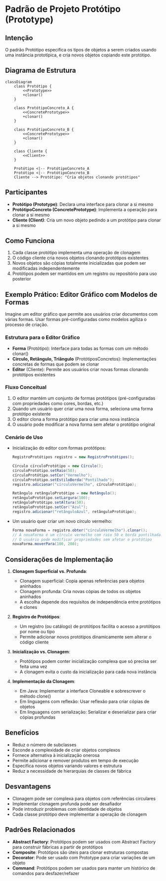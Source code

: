 # Padrão de Projeto Protótipo (Prototype)

## Intenção

O padrão Protótipo especifica os tipos de objetos a serem criados usando uma instância prototípica, e cria novos objetos
copiando este protótipo.

## Diagrama de Estrutura

```mermaid
classDiagram
    class Protótipo {
        <<Prototype>>
        +clonar()
    }

    class ProtótipoConcreto_A {
        <<ConcretePrototype>>
        +clonar()
    }

    class ProtótipoConcreto_B {
        <<ConcretePrototype>>
        +clonar()
    }

    class Cliente {
        <<Client>>
    }

    Protótipo <|-- ProtótipoConcreto_A
    Protótipo <|-- ProtótipoConcreto_B
    Cliente --> Protótipo: "Cria objetos clonando protótipos"
```

## Participantes

- **Protótipo (Prototype)**: Declara uma interface para clonar a si mesmo
- **ProtótipoConcreto (ConcretePrototype)**: Implementa a operação para clonar a si mesmo
- **Cliente (Client)**: Cria um novo objeto pedindo a um protótipo para clonar a si mesmo

## Como Funciona

1. Cada classe protótipo implementa uma operação de clonagem
2. O código cliente cria novos objetos clonando protótipos existentes
3. Novos objetos são cópias totalmente inicializadas que podem ser modificadas independentemente
4. Protótipos podem ser mantidos em um registro ou repositório para uso posterior

## Exemplo Prático: Editor Gráfico com Modelos de Formas

Imagine um editor gráfico que permite aos usuários criar documentos com várias formas. Usar formas pré-configuradas como
modelos agiliza o processo de criação.

### Estrutura para o Editor Gráfico

- **Forma** (Protótipo): Interface para todas as formas com um método clonar()
- **Círculo, Retângulo, Triângulo** (ProtótiposConcretos): Implementações concretas de formas que podem se clonar
- **Editor** (Cliente): Permite aos usuários criar novas formas clonando protótipos existentes

### Fluxo Conceitual

1. O editor mantém um conjunto de formas protótipos (pré-configuradas com propriedades como cores, bordas, etc.)
2. Quando um usuário quer criar uma nova forma, seleciona uma forma protótipo existente
3. O editor clona a forma protótipo para criar uma nova instância
4. O usuário pode modificar a nova forma sem afetar o protótipo original

### Cenário de Uso

- Inicialização do editor com formas protótipos:
  ```java
  RegistroProtótipos registro = new RegistroProtótipos();
  
  Círculo círculoProtótipo = new Círculo();
  círculoProtótipo.setRaio(50);
  círculoProtótipo.setCor("Vermelho");
  círculoProtótipo.setEstiloBorda("Pontilhado");
  registro.adicionar("círculoVermelho", círculoProtótipo);
  
  Retângulo retânguloProtótipo = new Retângulo();
  retânguloProtótipo.setLargura(100);
  retânguloProtótipo.setAltura(50);
  retânguloProtótipo.setCor("Azul");
  registro.adicionar("retânguloAzul", retânguloProtótipo);
  ```
- Um usuário quer criar um novo círculo vermelho:
  ```java
  Forma novaForma = registro.obter("círculoVermelho").clonar();
  // A novaForma é um círculo vermelho com raio 50 e borda pontilhada
  // O usuário pode modificar propriedades sem afetar o protótipo
  novaForma.moverPara(100, 200);
  ```

## Considerações de Implementação

1. **Clonagem Superficial vs. Profunda**:
    - Clonagem superficial: Copia apenas referências para objetos aninhados
    - Clonagem profunda: Cria novas cópias de todos os objetos aninhados
    - A escolha depende dos requisitos de independência entre protótipos e clones

2. **Registro de Protótipos**:
    - Um registro (ou catálogo) de protótipos facilita o acesso a protótipos por nome ou tipo
    - Permite adicionar novos protótipos dinamicamente sem alterar o código cliente

3. **Inicialização vs. Clonagem**:
    - Protótipos podem conter inicialização complexa que só precisa ser feita uma vez
    - A clonagem evita o custo da inicialização para cada nova instância

4. **Implementação da Clonagem**:
    - Em Java: Implementar a interface Cloneable e sobrescrever o método clone()
    - Em linguagens com reflexão: Usar reflexão para criar cópias de objetos
    - Em linguagens com serialização: Serializar e deserializar para criar cópias profundas

## Benefícios

- Reduz o número de subclasses
- Esconde a complexidade de criar objetos complexos
- Fornece alternativa à inicialização onerosa
- Permite adicionar e remover produtos em tempo de execução
- Especifica novos objetos variando valores e estrutura
- Reduz a necessidade de hierarquias de classes de fábrica

## Desvantagens

- Clonagem pode ser complexa para objetos com referências circulares
- Implementar clonagem profunda pode ser desafiador
- Pode introduzir problemas com identidade de objetos
- Cada classe protótipo deve implementar a operação de clonagem

## Padrões Relacionados

- **Abstract Factory**: Protótipos podem ser usados com Abstract Factory para construir fábricas a partir de protótipos
- **Composite**: Protótipos são úteis para clonar estruturas compostas
- **Decorator**: Pode ser usado com Prototype para criar variações de um objeto
- **Command**: Protótipos podem ser usados para manter um histórico de comandos para desfazer/refazer
